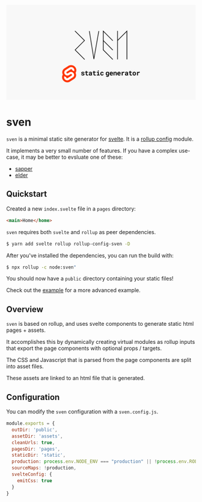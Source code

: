 ![Banner](docs/images/banner.jpg)

# sven

`sven` is a minimal static site generator for [svelte](https://svelte.dev/). It is a [rollup config](https://rollupjs.org/guide/en/#loading-a-configuration-from-a-node-package) module.

It implements a very small number of features. If you have a complex use-case, it may be better to evsluate one of these:

- [sapper](https://sapper.svelte.dev/)
- [elder](https://github.com/Elderjs/elderjs)

## Quickstart

Created a new `index.svelte` file in a `pages` directory:

```html
<main>Home</home>
```

`sven` requires both `svelte` and `rollup` as peer dependencies.

```bash
$ yarn add svelte rollup rollup-config-sven -D
```

After you've installed the dependencies, you can run the build with:

```bash
$ npx rollup -c node:sven" 
```

You should now have a `public` directory containing your static files!

Check out the [example](/example) for a more advanced example.

## Overview

`sven` is based on rollup, and uses svelte components to generate static html pages + assets.

It accomplishes this by dynamically creating virtual modules as rollup inputs that export the page components with optional props / targets.

The CSS and Javascript that is parsed from the page components are split into asset files.

These assets are linked to an html file that is generated.

## Configuration

You can modify the `sven` configuration with a `sven.config.js`.

```js
module.exports = {
  outDir: 'public',
  assetDir: 'assets',
  cleanUrls: true,
  pagesDir: 'pages',
  staticDir: 'static',
  production: process.env.NODE_ENV === "production" || !process.env.ROLLUP_WATCH,
  sourceMaps: !production,
  svelteConfig: {
    emitCss: true
  }
}
```

